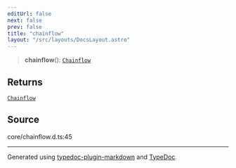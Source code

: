 ```yaml
---
editUrl: false
next: false
prev: false
title: "chainflow"
layout: "/src/layouts/DocsLayout.astro"
---
```


> **chainflow**(): [`Chainflow`](/api/classes/chainflow/)

## Returns

[`Chainflow`](/api/classes/chainflow/)

## Source

core/chainflow.d.ts:45

***

Generated using [typedoc-plugin-markdown](https://www.npmjs.com/package/typedoc-plugin-markdown) and [TypeDoc](https://typedoc.org/)
